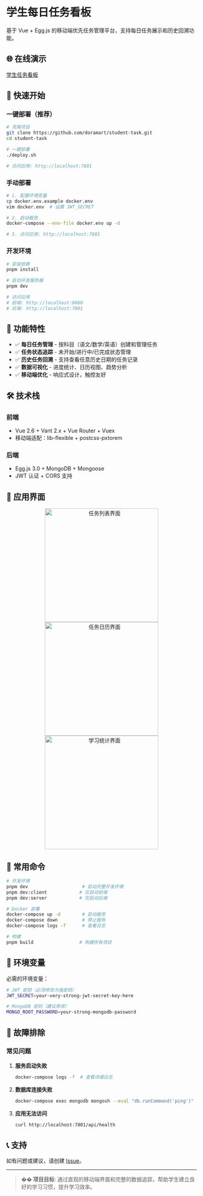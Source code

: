 # 学生每日任务看板

基于 Vue + Egg.js 的移动端优先任务管理平台，支持每日任务展示和历史回溯功能。

## 🌐 在线演示

[学生任务看板](https://student-task.micoai.cn)

## 🚀 快速开始

### 一键部署（推荐）

```bash
# 克隆项目
git clone https://github.com/doramart/student-task.git
cd student-task

# 一键部署
./deploy.sh

# 访问应用: http://localhost:7801
```

### 手动部署

```bash
# 1. 配置环境变量
cp docker.env.example docker.env
vim docker.env  # 设置 JWT_SECRET

# 2. 启动服务
docker-compose --env-file docker.env up -d

# 3. 访问应用: http://localhost:7801
```

### 开发环境

```bash
# 安装依赖
pnpm install

# 启动开发服务器
pnpm dev

# 访问应用
# 前端: http://localhost:8080
# 后端: http://localhost:7801
```

## 📱 功能特性

- ✅ **每日任务管理** - 按科目（语文/数学/英语）创建和管理任务
- ✅ **任务状态追踪** - 未开始/进行中/已完成状态管理
- ✅ **历史任务回溯** - 支持查看任意历史日期的任务记录
- ✅ **数据可视化** - 进度统计、日历视图、趋势分析
- ✅ **移动端优化** - 响应式设计，触控友好

## 🛠️ 技术栈

### 前端

- Vue 2.6 + Vant 2.x + Vue Router + Vuex
- 移动端适配：lib-flexible + postcss-pxtorem

### 后端

- Egg.js 3.0 + MongoDB + Mongoose
- JWT 认证 + CORS 支持

## 📸 应用界面

<div align="center">

<img src="https://raw.githubusercontent.com/doramart/student-task/master/docs/images/任务列表.jpeg" alt="任务列表界面" width="300"/>
<img src="https://raw.githubusercontent.com/doramart/student-task/master/docs/images/任务日历.jpeg" alt="任务日历界面" width="300"/>
<img src="https://raw.githubusercontent.com/doramart/student-task/master/docs/images/学习统计.jpeg" alt="学习统计界面" width="300"/>

</div>

## 🔧 常用命令

```bash
# 开发环境
pnpm dev                    # 启动完整开发环境
pnpm dev:client            # 仅启动前端
pnpm dev:server            # 仅启动后端

# Docker 部署
docker-compose up -d        # 启动服务
docker-compose down         # 停止服务
docker-compose logs -f      # 查看日志

# 构建
pnpm build                 # 构建所有项目
```

## 🔐 环境变量

必需的环境变量：

```bash
# JWT 密钥（必须修改为强密钥）
JWT_SECRET=your-very-strong-jwt-secret-key-here

# MongoDB 密码（建议修改）
MONGO_ROOT_PASSWORD=your-strong-mongodb-password
```

## 🐛 故障排除

### 常见问题

1. **服务启动失败**

   ```bash
   docker-compose logs -f  # 查看详细日志
   ```

2. **数据库连接失败**

   ```bash
   docker-compose exec mongodb mongosh --eval "db.runCommand('ping')"
   ```

3. **应用无法访问**
   ```bash
   curl http://localhost:7801/api/health
   ```

## 📞 支持

如有问题或建议，请创建 [Issue](https://github.com/doramart/student-task/issues)。

---

> **�� 项目目标**: 通过直观的移动端界面和完整的数据追踪，帮助学生建立良好的学习习惯，提升学习效率。
